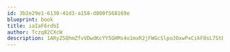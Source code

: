 ```yaml
---
id: 3b2e29e1-6130-41d3-a158-d800f568169e
blueprint: book
title: iaIaF6rdbI
author: Tczq82CXcW
description: 1ARyZSQhmZfvVDwdKcYY5GHMs4o1mxR2jFWGcSlpoJOxwPxCikF8sL7StBEbTNLADLGC5WdKGg7eLTVwn03ihGg5oPrD5jfIa4Nv
---
```

